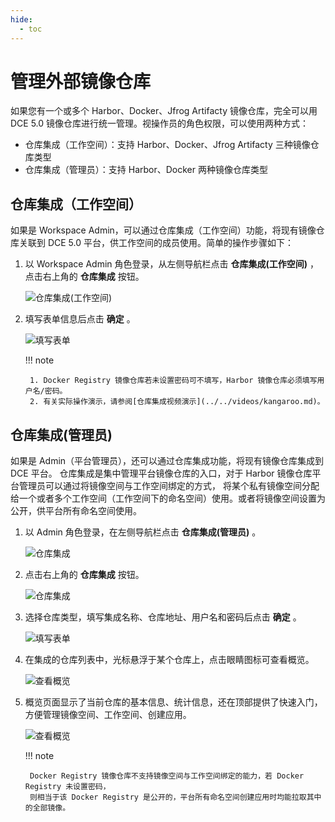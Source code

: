 ```yaml
---
hide:
  - toc
---
```


# 管理外部镜像仓库

如果您有一个或多个 Harbor、Docker、Jfrog Artifacty 镜像仓库，完全可以用 DCE 5.0 镜像仓库进行统一管理。视操作员的角色权限，可以使用两种方式：

- 仓库集成（工作空间）：支持 Harbor、Docker、Jfrog Artifacty 三种镜像仓库类型
- 仓库集成（管理员）：支持 Harbor、Docker 两种镜像仓库类型

## 仓库集成（工作空间）

如果是 Workspace Admin，可以通过仓库集成（工作空间）功能，将现有镜像仓库关联到 DCE 5.0 平台，供工作空间的成员使用。简单的操作步骤如下：

1. 以 Workspace Admin 角色登录，从左侧导航栏点击 __仓库集成(工作空间)__ ，点击右上角的 __仓库集成__ 按钮。

    ![仓库集成(工作空间)](https://docs.daocloud.io/daocloud-docs-images/docs/kangaroo/images/relate02.png)

2. 填写表单信息后点击 __确定__ 。

    ![填写表单](https://docs.daocloud.io/daocloud-docs-images/docs/kangaroo/images/relate03.png)

    !!! note

        1. Docker Registry 镜像仓库若未设置密码可不填写，Harbor 镜像仓库必须填写用户名/密码。
        2. 有关实际操作演示，请参阅[仓库集成视频演示](../../videos/kangaroo.md)。

## 仓库集成(管理员)

如果是 Admin（平台管理员），还可以通过仓库集成功能，将现有镜像仓库集成到 DCE 平台。
仓库集成是集中管理平台镜像仓库的入口，对于 Harbor 镜像仓库平台管理员可以通过将镜像空间与工作空间绑定的方式，
将某个私有镜像空间分配给一个或者多个工作空间（工作空间下的命名空间）使用。或者将镜像空间设置为公开，供平台所有命名空间使用。

1. 以 Admin 角色登录，在左侧导航栏点击 __仓库集成(管理员)__ 。

    ![仓库集成](https://docs.daocloud.io/daocloud-docs-images/docs/kangaroo/images/interg01.png)

1. 点击右上角的 __仓库集成__ 按钮。

    ![仓库集成](https://docs.daocloud.io/daocloud-docs-images/docs/kangaroo/images/interg02.png)

1. 选择仓库类型，填写集成名称、仓库地址、用户名和密码后点击 __确定__ 。

    ![填写表单](https://docs.daocloud.io/daocloud-docs-images/docs/kangaroo/images/interg03.jpg)

1. 在集成的仓库列表中，光标悬浮于某个仓库上，点击眼睛图标可查看概览。

    ![查看概览](https://docs.daocloud.io/daocloud-docs-images/docs/kangaroo/images/interg04.jpg)

1. 概览页面显示了当前仓库的基本信息、统计信息，还在顶部提供了快速入门，方便管理镜像空间、工作空间、创建应用。

    ![查看概览](https://docs.daocloud.io/daocloud-docs-images/docs/kangaroo/images/interg05.jpg)

    !!! note

        Docker Registry 镜像仓库不支持镜像空间与工作空间绑定的能力，若 Docker Registry 未设置密码，
        则相当于该 Docker Registry 是公开的，平台所有命名空间创建应用时均能拉取其中的全部镜像。
